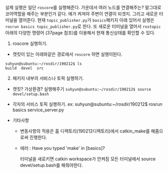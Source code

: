 
실제 실행은 일단 `roscore`를 실행해준다. 가운데서 여러 노드를 연결해주는? 말그대로 코어역할을 해주는 부분인거 같다. 얘가 켜져야 주변이 연결이 되겟지. 그리고 새로운 터미널을 열어준다. 현재 `topic_publisher.py`가 `basics`패키지 아래 있어서 실행은 `rosrun basics topic_publisher.py`로 한다. 또 새로운 터미널을 열어서 `rostopic`아래의 다양한 명령어 (37page 참조)를 이용해서 현재 통신상태를 확인할 수 있다.

1. roscore 실행하기.
  - 캣킷이 있는 아래와같은 경로에서 `roscore` 하면 실행이된다.

  ```
  suhyun@subuntu:~/rosdir/190212$ ls
  build  devel  src
  ```

2. 패키지 내부의 서비스나 토픽 실행하기.
  - 캣킷? 가상환경? 실행해주기
  `suhyun@subuntu:~/rosdir/190212$ source devel/setup.bash`

  - 각자의 서비스 토픽 실행하기.
  ex: suhyun@subuntu:~/rosdir/190212$ rosrun basics service_server.py


- 기타사항

  - 변동사항의 적용은 홈 디렉토리(190212디렉토리)에서 catkin_make를 해줌으로써 진행한다.
  - 에러 : Have you typed 'make' in [basics]?

    터미널을 새로키면 catkin workspace가 안켜짐 모든 터미널에서 source devel/setup.bash를 해줘야한다.
